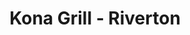 ---
layout: place
title: Kona Grill - Riverton
permalink: /utah/riverton/kona-grill-riverton.html
stateAbbr: UT
stateName: Utah
cityName: Riverton
seo:
  type: restaurant
  links: https://konagrill.com/locations?locations=Riverton,84096
place_id: ChIJoX1rVkuFUocRF8-glESUIwU
photos:
  - name: >-
      places/ChIJoX1rVkuFUocRF8-glESUIwU/photos/AeeoHcLSRwazRAqW3WfIsD-4qDiqy1rUlYmCwjFG3SFxP7BatG2LErGq-MYQxd2NejVz7mKB1RdqK5jiHStLClHiEN9z3aD7WubeDWZXCPOiUcWCUTFyOFQP57tlMpcslj3QDUy7pv2eAZQ1VLrBd2vsQZ-qcVgNzgyq0kLOZaRv6qi4qpsuE6KTtLgpWKd6HKXzIfK7QhH6xrFDaWyS54n-AJQOiXafoKKWZKWuDGQRpFGaXSDavdDCsyEtR3mo9oQzjJLAw2muVNydqtCO_ceJLbbkjqCN2fdy67gu4aZ__BjufA
    widthPx: 2160
    heightPx: 1440
    authorAttributions:
      - displayName: Kona Grill - Riverton
        uri: https://maps.google.com/maps/contrib/103140189631593594448
        photoUri: >-
          https://lh3.googleusercontent.com/a-/ALV-UjXLEL3bFK2v5R3W86GyZqWm1TBxRf9FP_8u4IGfLGpUoSSF2yg=s100-p-k-no-mo
    flagContentUri: >-
      https://www.google.com/local/imagery/report/?cb_client=maps_api_places.places_api&image_key=!1e10!2sAF1QipNAvjWyq72DtIYkyZROvsn4NwaQfzFCU6NSH5mF&hl=en-US
    googleMapsUri: >-
      https://www.google.com/maps/place//data=!3m4!1e2!3m2!1sAF1QipNAvjWyq72DtIYkyZROvsn4NwaQfzFCU6NSH5mF!2e10!4m2!3m1!1s0x8752854b566b7da1:0x523944494a0cf17
  - name: >-
      places/ChIJoX1rVkuFUocRF8-glESUIwU/photos/AeeoHcJ5wGzqZO9f3gJgEFlz9pTt72I-4pA-pE3eJB-oUxd5YT8gS0S7c6qK7dF1SB8hE2O2pR4NaiQrLjl7p6Z4It_NoP0Y-uZfqwNWpJlqI2UJW7EzhaLvc9Fakg31mgwsjeicgLtoL8MpEDB1l_CCdo19Tg-5Zqig3lZyMwc0-m_4gPrRuV-CsoOoOPdPg7NdGscP2KOF2IJirwX_P94mHkoJQ1yaCwZjzBfqY55JoFzUPW5mTcFou8KucQTrnHVHR32FjWMrMDDDhtQ9Agvt0W2uG7nFMpSvX6FWLMxDMxsCIA
    widthPx: 2000
    heightPx: 1332
    authorAttributions:
      - displayName: Kona Grill - Riverton
        uri: https://maps.google.com/maps/contrib/103140189631593594448
        photoUri: >-
          https://lh3.googleusercontent.com/a-/ALV-UjXLEL3bFK2v5R3W86GyZqWm1TBxRf9FP_8u4IGfLGpUoSSF2yg=s100-p-k-no-mo
    flagContentUri: >-
      https://www.google.com/local/imagery/report/?cb_client=maps_api_places.places_api&image_key=!1e10!2sAF1QipMe9iLelrr54YTfwKCKtsPMx9CLNTFNAsSoMhay&hl=en-US
    googleMapsUri: >-
      https://www.google.com/maps/place//data=!3m4!1e2!3m2!1sAF1QipMe9iLelrr54YTfwKCKtsPMx9CLNTFNAsSoMhay!2e10!4m2!3m1!1s0x8752854b566b7da1:0x523944494a0cf17
  - name: >-
      places/ChIJoX1rVkuFUocRF8-glESUIwU/photos/AeeoHcLJVJAuaAO29B4eZ_mhJZH_Rm0VWp-zNLHx6ENzKDc3gXbBAERdG77g5T0VHJiT4OX2qAgzE3n0k0Zg5kfg3eWUW7NAra8po5mUKqhiFoRTnCkTlWE9wwh4lNMldQXBK9wEN9z_yp0pDiTaTs1uYnGp9SBgPlmYphKZfQZN5wRqPvK-aCMRiliFmQ_qFN6ITYpl4XpXQMevF0cQHKvHl3Bko4BpB6uvc2gXwKTAyIHPx5NeRPJRon66H17xMY1J-ipUaCgS9gB6F3Pl1qpbvIwn77x48HjQd2dQURa3x-Tl95qY0iWruN4uEh2oLYjDSp_kR3ZhqYM2bC5gdtVzBAbVcC_Xx2znbHcmBy2yKws-log_-v6pqFpyrN5uAFe7WWUcsZEevivUgQ4GcxgG2l9_u8fSvD7qMwebzQhVztwYsAL0
    widthPx: 3024
    heightPx: 4032
    authorAttributions:
      - displayName: Kim Riddle
        uri: https://maps.google.com/maps/contrib/100635753863183049062
        photoUri: >-
          https://lh3.googleusercontent.com/a/ACg8ocJp7POxjFqJoJLoug578Cf69J0bbbik1Cmg1GIYFVLstj1gxw=s100-p-k-no-mo
    flagContentUri: >-
      https://www.google.com/local/imagery/report/?cb_client=maps_api_places.places_api&image_key=!1e10!2sCIHM0ogKEICAgMCoraWfoAE&hl=en-US
    googleMapsUri: >-
      https://www.google.com/maps/place//data=!3m4!1e2!3m2!1sCIHM0ogKEICAgMCoraWfoAE!2e10!4m2!3m1!1s0x8752854b566b7da1:0x523944494a0cf17
  - name: >-
      places/ChIJoX1rVkuFUocRF8-glESUIwU/photos/AeeoHcIW-TiWs6WEMpWDFJEG8JD6szP4K79DidgdEBYNP0Y2isPtslWaHcaJN4z6xLaVeDOdofGUM7uCYND4S2_c0u-T4gd9vvzIonjjtK0WiyxisGkL3mpFGTFJ-KxN0Clk3OG-Yo3pbALcbHP6vAIW4q5nml06i25OcpzC9-pIABR6srSEqniUL7qjs5FlhFKZwufhAAuqB_mEiyeY60-FzZPV_GWR7B1_o7Xx1Uh4uTIqAUBmD99Gr4Tv9jGuVzsna04xh2YInkUQSslp9UVjKdfrbvEDKA-vbYDFfnqAw5xiSIxsNFh_i-4vUhs-nNTYPSC95E1E-c5XuB-KBCMX1QBr2DtU3-1U7_w2k4ABgTj9bBhXpYPcoqQkgQ0xKOG2Zf9cn67l-GLf5pFTG6YU63xfkPaIzzjCEq6IL2WzzW8AdMM
    widthPx: 3000
    heightPx: 4000
    authorAttributions:
      - displayName: R S
        uri: https://maps.google.com/maps/contrib/112467948563860581877
        photoUri: >-
          https://lh3.googleusercontent.com/a-/ALV-UjWkpba2UQPS-c4oEK4wVZq6XDXitRK__SYtkRWCHEwbcGfdrkiShQ=s100-p-k-no-mo
    flagContentUri: >-
      https://www.google.com/local/imagery/report/?cb_client=maps_api_places.places_api&image_key=!1e10!2sCIHM0ogKEICAgMDIq7nmigE&hl=en-US
    googleMapsUri: >-
      https://www.google.com/maps/place//data=!3m4!1e2!3m2!1sCIHM0ogKEICAgMDIq7nmigE!2e10!4m2!3m1!1s0x8752854b566b7da1:0x523944494a0cf17
  - name: >-
      places/ChIJoX1rVkuFUocRF8-glESUIwU/photos/AeeoHcKLjeEjif_hHbLlZ003J9niFTctiER2yK6EU9WNCVLKnM-3Iq1gzKS_2qJ4n-RLXT5mCINB67imGmt8r-RwVjwS7c3HBJF4ujFzHmzc1nAXHete16MXiDkqE6jkomjC2bchM1UMbypDJw2bvy0iF8R3kc13C8ysPQedmZS7zEzrFqq_yYGTTQwa3gyRa06wizsaTDQ9iG44DEZS0f28wg6CZ2rIXNhQJjIR-2zrq0mnJcnasgo7lneJ-kg8LOoV3rGPYbvX_9rGXMA1u7wRgkMvMUqy159e6ccpZD7UTU8gpTmm4-fnWJusTmC_WWbfRbxFy2pFt8QwoMeSrr4ZYpE1gBoNdjUwA1cGSv5QUdgV_1h1k2ObO1SVrm7cMf0FJwjxUJQtWRZ3yekgX72WjDu6G4qwjIYO8BSAmMboA1zWng
    widthPx: 3000
    heightPx: 4000
    authorAttributions:
      - displayName: Saxton Pentico
        uri: https://maps.google.com/maps/contrib/100163797958988842355
        photoUri: >-
          https://lh3.googleusercontent.com/a-/ALV-UjVHU2_OqAdhsqdCVHd3eYkVlTL2FyRryT7-dtKsRYwYsZVXYrgvNg=s100-p-k-no-mo
    flagContentUri: >-
      https://www.google.com/local/imagery/report/?cb_client=maps_api_places.places_api&image_key=!1e10!2sCIHM0ogKEICAgMCojY_iFA&hl=en-US
    googleMapsUri: >-
      https://www.google.com/maps/place//data=!3m4!1e2!3m2!1sCIHM0ogKEICAgMCojY_iFA!2e10!4m2!3m1!1s0x8752854b566b7da1:0x523944494a0cf17
  - name: >-
      places/ChIJoX1rVkuFUocRF8-glESUIwU/photos/AeeoHcIJ9D700S7muyl5b-DWg-xSY2SeRU2x9j115sCqCtX9uT4cStu5QvSWOyjFvGgsX_cx7XNgdWbzCdaVAFCT_jyBBjuU58o4i1Lj4QtnswZxaNUjtKvnJIDbr6HEgyePt-a7mlHqSNC4ZRd3TOF1WfQswPZMVT1XRrqxUof7QJFche2OvpIMf7aMd3h4HnyDL8q_-5C5byBiXeu_0x_kjxg7Ip2IY0_ZxpMuqO9VTlsEVDkA5XwqzYCA4DOoniZZFy6LHEtfwRvN-jLcSfb9v5YTJzl95KuAhVXCgUaCUnnnrw
    widthPx: 2048
    heightPx: 1536
    authorAttributions:
      - displayName: Kona Grill - Riverton
        uri: https://maps.google.com/maps/contrib/103140189631593594448
        photoUri: >-
          https://lh3.googleusercontent.com/a-/ALV-UjXLEL3bFK2v5R3W86GyZqWm1TBxRf9FP_8u4IGfLGpUoSSF2yg=s100-p-k-no-mo
    flagContentUri: >-
      https://www.google.com/local/imagery/report/?cb_client=maps_api_places.places_api&image_key=!1e10!2sAF1QipOGKZPO8YyckgWHXYhEISYhBT0eHT45tzjxmG5A&hl=en-US
    googleMapsUri: >-
      https://www.google.com/maps/place//data=!3m4!1e2!3m2!1sAF1QipOGKZPO8YyckgWHXYhEISYhBT0eHT45tzjxmG5A!2e10!4m2!3m1!1s0x8752854b566b7da1:0x523944494a0cf17
  - name: >-
      places/ChIJoX1rVkuFUocRF8-glESUIwU/photos/AeeoHcK5SfLp5tOkytjEKCh4I_wR_wiDRmxIP8mFZijOdS9YMyFc-hf5C__EGdDVsOLf0aN0IXEbZbGHMMrNZLSWLJ6vhIuIHTyTcSCLfCd2d-tj-XWTLc2ZxGZilmlc1mzNR1HkMLrNMXuIdA0IHsPPepbsI6NPiBx34WXPZgD2pEoqzsfECA3SbdyW7jg3z_0ESzlBF61opP7skqxi9QjOT1sZbNPInjSBz_9jZ2Ha_oc5xhgDUTwOATFQ9mUB6nJRPjC0xKzJFeexEGGJfNU-xpxy3S0853jpPaRA0mRA7aGJvLA-7Gjwsoy1QRO22DgiWGGL5cMd5EO6MxF9XqBpRhNGdhwO3aHyXllxBw6gJKrOYDEJoKijDKnv_gN4C5_gTOYyuxyxhMBGwkZkikMVTLiNKaYuXRYSK-cmOI_jdNPUTW8
    widthPx: 4032
    heightPx: 3024
    authorAttributions:
      - displayName: Michelle Briggs
        uri: https://maps.google.com/maps/contrib/102741778526383952531
        photoUri: >-
          https://lh3.googleusercontent.com/a/ACg8ocJSWXpaJdr6K18Pbs_aWR1ja2ls5E8yzSp9950CvkHRRVGyaw=s100-p-k-no-mo
    flagContentUri: >-
      https://www.google.com/local/imagery/report/?cb_client=maps_api_places.places_api&image_key=!1e10!2sCIHM0ogKEICAgMDA_435jwE&hl=en-US
    googleMapsUri: >-
      https://www.google.com/maps/place//data=!3m4!1e2!3m2!1sCIHM0ogKEICAgMDA_435jwE!2e10!4m2!3m1!1s0x8752854b566b7da1:0x523944494a0cf17
  - name: >-
      places/ChIJoX1rVkuFUocRF8-glESUIwU/photos/AeeoHcLN9x7dO9B3f4Yud3tNLHw4T2aRomLSENIEyZDGGWjsuXzGAlmkLkOM0uuwbZhD2lCPJIG-oAoGUzU5361RoRfTdcsgH7GqLLx439plZn-fBoxS3UX2_aypDWKHf9mNKhuNTFzSXup6gDIQYWm_xVOFxOBR7kPwvXZHl7Mi-FgFXie-Ly5MZEy2CxY2llt-rStR1JM9Un0JlT3hvrjre2cf6I4dbSUjG7xrvmjhcUfWVKNY1FUjy_Z6uS8LRUdxbcqFdBa8xzFwv3zn3i8P9GeqM8CH4cWOIB-PG50-6SUmElC4pssSUdr132ooS8WmPIMHescjS0ivefeJq5TKZ9fgkJj7ev8JMVXT21d4H23_-1qy1t7W4G18HgG3BQYMr6Egu0piODA3cYjMi-wjkhPNIbfM1lwbMcfE3zlFuOw9Ug73
    widthPx: 3024
    heightPx: 4032
    authorAttributions:
      - displayName: Michael Williams
        uri: https://maps.google.com/maps/contrib/108615832516200190013
        photoUri: >-
          https://lh3.googleusercontent.com/a-/ALV-UjWcf_H5KKlG7b3WpWlVRyK7AZUiu1IuyHDBnHAp6ddh9Y7CUZEV3Q=s100-p-k-no-mo
    flagContentUri: >-
      https://www.google.com/local/imagery/report/?cb_client=maps_api_places.places_api&image_key=!1e10!2sCIHM0ogKEICAgICro-D_kgE&hl=en-US
    googleMapsUri: >-
      https://www.google.com/maps/place//data=!3m4!1e2!3m2!1sCIHM0ogKEICAgICro-D_kgE!2e10!4m2!3m1!1s0x8752854b566b7da1:0x523944494a0cf17
  - name: >-
      places/ChIJoX1rVkuFUocRF8-glESUIwU/photos/AeeoHcJFYuxwT51-CUs5sihV3H4GMlhZoOM_JvohyEG55udc59gp8eVIjpvadxRsgAYoEKAEoATWNNEiLeJ6iZM2gOtSL1iQc225Yzb_QgbiT_Ele0WQlPgTCYyP8v1SHoqSPqQ7pRJPyGiAZLAFDHR9UxQl0hZWFPWi6M2u2o88Rq6-iMa_lFT53tZm0n5-tQv1tlYTnox-DhGf0d9UK0bs5kW6ah35BFSc62aC93avHADhk9l5gRD3Z1CxSS1CJoapvUDQlt0ussB44ah4O0gihqnoh2xPBsv9p3nuF17bq2FEYCt84GJQyh8J8xELJvfJqRliKkz34RYYVeEMeO9-i_x6ZWJzt2CWisrpxRDVxr2e5YVTc2xdHsq33vwng6JeKQfDkFDgWL4-XBnaEF-JI9fxi5uFjKA1WLRyYDOzMQk
    widthPx: 3024
    heightPx: 3024
    authorAttributions:
      - displayName: Kevin Moya
        uri: https://maps.google.com/maps/contrib/116739197121851470515
        photoUri: >-
          https://lh3.googleusercontent.com/a-/ALV-UjX0JDSYYGjQsALm-gXufJP6mchVQQlP9RrABsL-uX6KBr7o3MCKyg=s100-p-k-no-mo
    flagContentUri: >-
      https://www.google.com/local/imagery/report/?cb_client=maps_api_places.places_api&image_key=!1e10!2sCIHM0ogKEICAgIC7nY6yLg&hl=en-US
    googleMapsUri: >-
      https://www.google.com/maps/place//data=!3m4!1e2!3m2!1sCIHM0ogKEICAgIC7nY6yLg!2e10!4m2!3m1!1s0x8752854b566b7da1:0x523944494a0cf17
  - name: >-
      places/ChIJoX1rVkuFUocRF8-glESUIwU/photos/AeeoHcKV5qNUARpvMYBbB89JT5axPQty7iCokoUmcj1nwdcGQDdw0vOE20qIekAMh4Ah9sjbj-a1ezObh2o11B2kLHWV44aFINgYisw5ve0PpI_95wpBxcH6OOcwQm-hXRdFhWLbYmpzxfAgpU1bq0A90Xp_DA9_ZISLUop65sb-_R-UmhiEF5hM7HaNY-JuXeNLWh6eXXNFu3UOvecjjWe_qNL4Wzq09Qik7-Th3xaBHFn9LXjVzOU-u5rOnRCNISyz3Hxhjvs_akFXN4088TFoZPhcntzdfpZSJa063kwf8-rMBw
    widthPx: 2160
    heightPx: 1440
    authorAttributions:
      - displayName: Kona Grill - Riverton
        uri: https://maps.google.com/maps/contrib/103140189631593594448
        photoUri: >-
          https://lh3.googleusercontent.com/a-/ALV-UjXLEL3bFK2v5R3W86GyZqWm1TBxRf9FP_8u4IGfLGpUoSSF2yg=s100-p-k-no-mo
    flagContentUri: >-
      https://www.google.com/local/imagery/report/?cb_client=maps_api_places.places_api&image_key=!1e10!2sAF1QipM6kWKzr9iWsAvxk4CVVswjYxp_-lUNl2LCRMHY&hl=en-US
    googleMapsUri: >-
      https://www.google.com/maps/place//data=!3m4!1e2!3m2!1sAF1QipM6kWKzr9iWsAvxk4CVVswjYxp_-lUNl2LCRMHY!2e10!4m2!3m1!1s0x8752854b566b7da1:0x523944494a0cf17
address: 13253 S Teal Rdg Wy J190, Riverton, UT 84096, USA
street: 13253 S Teal Rdg Wy J190
city: Riverton
state: UT
zip: '84096'
country: USA
neighborhood: null
latitude: '40.510227'
longitude: '-111.996438'
accessibility_options:
  wheelchairAccessibleParking: true
  wheelchairAccessibleEntrance: true
  wheelchairAccessibleRestroom: true
  wheelchairAccessibleSeating: true
business_status: OPERATIONAL
name: Kona Grill - Riverton
google_maps_links:
  directionsUri: >-
    https://www.google.com/maps/dir//''/data=!4m7!4m6!1m1!4e2!1m2!1m1!1s0x8752854b566b7da1:0x523944494a0cf17!3e0
  placeUri: https://maps.google.com/?cid=370302616646766359
  writeAReviewUri: >-
    https://www.google.com/maps/place//data=!4m3!3m2!1s0x8752854b566b7da1:0x523944494a0cf17!12e1
  reviewsUri: >-
    https://www.google.com/maps/place//data=!4m4!3m3!1s0x8752854b566b7da1:0x523944494a0cf17!9m1!1b1
  photosUri: >-
    https://www.google.com/maps/place//data=!4m3!3m2!1s0x8752854b566b7da1:0x523944494a0cf17!10e5
primary_type: American Restaurant
opening_hours:
  openNow: true
  periods:
    - open:
        day: 0
        hour: 11
        minute: 30
      close:
        day: 0
        hour: 22
        minute: 0
    - open:
        day: 1
        hour: 11
        minute: 30
      close:
        day: 1
        hour: 22
        minute: 0
    - open:
        day: 2
        hour: 11
        minute: 30
      close:
        day: 2
        hour: 22
        minute: 0
    - open:
        day: 3
        hour: 11
        minute: 30
      close:
        day: 3
        hour: 22
        minute: 0
    - open:
        day: 4
        hour: 11
        minute: 30
      close:
        day: 4
        hour: 22
        minute: 0
    - open:
        day: 5
        hour: 11
        minute: 30
      close:
        day: 5
        hour: 22
        minute: 0
    - open:
        day: 6
        hour: 11
        minute: 30
      close:
        day: 6
        hour: 22
        minute: 0
  weekdayDescriptions:
    - 'Monday: 11:30 AM – 10:00 PM'
    - 'Tuesday: 11:30 AM – 10:00 PM'
    - 'Wednesday: 11:30 AM – 10:00 PM'
    - 'Thursday: 11:30 AM – 10:00 PM'
    - 'Friday: 11:30 AM – 10:00 PM'
    - 'Saturday: 11:30 AM – 10:00 PM'
    - 'Sunday: 11:30 AM – 10:00 PM'
  nextCloseTime: '2025-05-04T04:00:00Z'
secondary_opening_hours:
  - openNow: true
    periods:
      - open:
          day: 0
          hour: 21
          minute: 0
        close:
          day: 0
          hour: 23
          minute: 0
      - open:
          day: 1
          hour: 14
          minute: 0
        close:
          day: 1
          hour: 18
          minute: 0
      - open:
          day: 1
          hour: 21
          minute: 0
        close:
          day: 1
          hour: 22
          minute: 0
      - open:
          day: 2
          hour: 14
          minute: 0
        close:
          day: 2
          hour: 18
          minute: 0
      - open:
          day: 2
          hour: 21
          minute: 0
        close:
          day: 2
          hour: 22
          minute: 0
      - open:
          day: 3
          hour: 14
          minute: 0
        close:
          day: 3
          hour: 18
          minute: 0
      - open:
          day: 3
          hour: 21
          minute: 0
        close:
          day: 3
          hour: 22
          minute: 0
      - open:
          day: 4
          hour: 14
          minute: 0
        close:
          day: 4
          hour: 18
          minute: 0
      - open:
          day: 4
          hour: 21
          minute: 0
        close:
          day: 4
          hour: 22
          minute: 0
      - open:
          day: 5
          hour: 14
          minute: 0
        close:
          day: 5
          hour: 18
          minute: 0
      - open:
          day: 5
          hour: 21
          minute: 0
        close:
          day: 5
          hour: 22
          minute: 0
      - open:
          day: 6
          hour: 14
          minute: 0
        close:
          day: 6
          hour: 18
          minute: 0
      - open:
          day: 6
          hour: 21
          minute: 0
        close:
          day: 6
          hour: 22
          minute: 0
    weekdayDescriptions:
      - 'Monday: 2:00 – 6:00 PM, 9:00 – 10:00 PM'
      - 'Tuesday: 2:00 – 6:00 PM, 9:00 – 10:00 PM'
      - 'Wednesday: 2:00 – 6:00 PM, 9:00 – 10:00 PM'
      - 'Thursday: 2:00 – 6:00 PM, 9:00 – 10:00 PM'
      - 'Friday: 2:00 – 6:00 PM, 9:00 – 10:00 PM'
      - 'Saturday: 2:00 – 6:00 PM, 9:00 – 10:00 PM'
      - 'Sunday: 9:00 – 11:00 PM'
    secondaryHoursType: HAPPY_HOUR
    nextCloseTime: '2025-05-04T00:00:00Z'
phone: (385) 317-7744
price_level: PRICE_LEVEL_MODERATE
price_range: $20 &ndash; $30
rating: '4.5'
rating_count: 3140
website: https://konagrill.com/locations?locations=Riverton,84096
description: >-
  Explore Kona Grill in Riverton, Utah$$$Nestled in Riverton, Utah, Kona Grill
  stands out as a polished chain restaurant offering a blend of American
  favorites, fresh seafood, and inventive sushi options in a relaxed setting.
  The spot features a diverse menu that highlights flavorful steaks, seafood
  dishes, and creative rolls, making it a go-to for those seeking casual dining
  with a touch of elegance. Accessibility is a key highlight, with
  wheelchair-friendly parking, entrances, and seating ensuring everyone can
  enjoy the experience. Its inviting atmosphere, complete with outdoor seating
  and a welcoming vibe, pairs perfectly with cocktails and happy hour specials.
  Whether you're looking for top-rated sushi near Riverton or a laid-back meal
  with friends, this location delivers on variety and value.
generative_summary: >-
  Explore Kona Grill in Riverton, Utah$$$Nestled in Riverton, Utah, Kona Grill
  stands out as a polished chain restaurant offering a blend of American
  favorites, fresh seafood, and inventive sushi options in a relaxed setting.
  The spot features a diverse menu that highlights flavorful steaks, seafood
  dishes, and creative rolls, making it a go-to for those seeking casual dining
  with a touch of elegance. Accessibility is a key highlight, with
  wheelchair-friendly parking, entrances, and seating ensuring everyone can
  enjoy the experience. Its inviting atmosphere, complete with outdoor seating
  and a welcoming vibe, pairs perfectly with cocktails and happy hour specials.
  Whether you're looking for top-rated sushi near Riverton or a laid-back meal
  with friends, this location delivers on variety and value.
generative_disclosure: Summarized by AI using the Grok-3-Mini model.
reviews:
  - name: >-
      places/ChIJoX1rVkuFUocRF8-glESUIwU/reviews/ChZDSUhNMG9nS0VJQ0FnTUNvaFBEaEd3EAE
    relativePublishTimeDescription: 2 weeks ago
    rating: 5
    text:
      text: >-
        This place was amazing!!! Came here for dinner on a Monday night and
        everything was great. The food was delicious, well worth the price,
        ambiance/decor was great, and the staff were way cool and friendly. Both
        Marion and Coleman helped us out and they were super helpful and
        attentive to when we needed water and extra sauces etc.   I got a medium
        rare filet with lobster which was delicious and we loved the sushi as
        well. Very big menu and great staff! If you get a side, the meatballs
        are a must try!


        Looking forward to going back for a birthday this weekend!
      languageCode: en
    originalText:
      text: >-
        This place was amazing!!! Came here for dinner on a Monday night and
        everything was great. The food was delicious, well worth the price,
        ambiance/decor was great, and the staff were way cool and friendly. Both
        Marion and Coleman helped us out and they were super helpful and
        attentive to when we needed water and extra sauces etc.   I got a medium
        rare filet with lobster which was delicious and we loved the sushi as
        well. Very big menu and great staff! If you get a side, the meatballs
        are a must try!


        Looking forward to going back for a birthday this weekend!
      languageCode: en
    authorAttribution:
      displayName: Carmen Roadifer
      uri: https://www.google.com/maps/contrib/115106994748923066339/reviews
      photoUri: >-
        https://lh3.googleusercontent.com/a/ACg8ocLs8KPxDGio2e9Nor209fuVhEecNR9R7DuB307qLbUiExB2mw=s128-c0x00000000-cc-rp-mo-ba2
    publishTime: '2025-04-15T04:54:06.938738Z'
    flagContentUri: >-
      https://www.google.com/local/review/rap/report?postId=ChZDSUhNMG9nS0VJQ0FnTUNvaFBEaEd3EAE&d=17924085&t=1
    googleMapsUri: >-
      https://www.google.com/maps/reviews/data=!4m6!14m5!1m4!2m3!1sChZDSUhNMG9nS0VJQ0FnTUNvaFBEaEd3EAE!2m1!1s0x8752854b566b7da1:0x523944494a0cf17
  - name: >-
      places/ChIJoX1rVkuFUocRF8-glESUIwU/reviews/ChZDSUhNMG9nS0VJQ0FnTUNBdFltOENBEAE
    relativePublishTimeDescription: 2 months ago
    rating: 3
    text:
      text: >-
        We came here at 1 pm on a Sunday to celebrate my oldest son’s birthday.
        At first they only gave us brunch menus but they eventually brought
        regular menus per our request. Our waiter’s name was Coleman. He was
        very nice and he seemed to be trying very hard. The problem was that we
        asked about using a Facebook coupon for a free burger and he said he
        would make it happen. However, when we were finished the manager came to
        our table and said we couldn’t use that offer because it was supposed to
        be for take out only and the computer would not let her do it. She
        didn’t seem to care about the fact that our waiter told us he would
        honor it before he took our orders. I ordered the Rocky Mountain Omelet
        because it said it included roasted red peppers. When I told the manager
        that it didn’t include any red peppers she said “corporate took those
        roasted red peppers away from us”. I told her they are listed on the
        menu, but once again she didn’t seem to care. My omelet was overcooked
        and filled with mostly onions. The rest of the food was okay but way
        overpriced for what we received. The total was $185.62 for five of us
        and four of us just had water to drink. The best items I tried were the
        Sunset sushi roll and the asparagus. This is a beautiful and nicely
        decorated restaurant with fish tanks and an awesome looking patio on an
        upper deck. However, because of the manager’s ‘I don’t care’ attitude I
        doubt I will ever return.
      languageCode: en
    originalText:
      text: >-
        We came here at 1 pm on a Sunday to celebrate my oldest son’s birthday.
        At first they only gave us brunch menus but they eventually brought
        regular menus per our request. Our waiter’s name was Coleman. He was
        very nice and he seemed to be trying very hard. The problem was that we
        asked about using a Facebook coupon for a free burger and he said he
        would make it happen. However, when we were finished the manager came to
        our table and said we couldn’t use that offer because it was supposed to
        be for take out only and the computer would not let her do it. She
        didn’t seem to care about the fact that our waiter told us he would
        honor it before he took our orders. I ordered the Rocky Mountain Omelet
        because it said it included roasted red peppers. When I told the manager
        that it didn’t include any red peppers she said “corporate took those
        roasted red peppers away from us”. I told her they are listed on the
        menu, but once again she didn’t seem to care. My omelet was overcooked
        and filled with mostly onions. The rest of the food was okay but way
        overpriced for what we received. The total was $185.62 for five of us
        and four of us just had water to drink. The best items I tried were the
        Sunset sushi roll and the asparagus. This is a beautiful and nicely
        decorated restaurant with fish tanks and an awesome looking patio on an
        upper deck. However, because of the manager’s ‘I don’t care’ attitude I
        doubt I will ever return.
      languageCode: en
    authorAttribution:
      displayName: Jack Falkenrath
      uri: https://www.google.com/maps/contrib/115472817062556029644/reviews
      photoUri: >-
        https://lh3.googleusercontent.com/a/ACg8ocIAgStlU28l88qnDQbfMK6krGlq3ecAQoMrzOSvdriYkdssAw=s128-c0x00000000-cc-rp-mo-ba5
    publishTime: '2025-02-02T23:10:08.166642Z'
    flagContentUri: >-
      https://www.google.com/local/review/rap/report?postId=ChZDSUhNMG9nS0VJQ0FnTUNBdFltOENBEAE&d=17924085&t=1
    googleMapsUri: >-
      https://www.google.com/maps/reviews/data=!4m6!14m5!1m4!2m3!1sChZDSUhNMG9nS0VJQ0FnTUNBdFltOENBEAE!2m1!1s0x8752854b566b7da1:0x523944494a0cf17
  - name: >-
      places/ChIJoX1rVkuFUocRF8-glESUIwU/reviews/ChdDSUhNMG9nS0VJQ0FnSUNmajhMTTJnRRAB
    relativePublishTimeDescription: 4 months ago
    rating: 5
    text:
      text: >-
        Kona Grill is a hip, island-inspired eatery that truly has something for
        everyone. This was our second visit, and while everything was great, I
        gave it a 5-star rating that feels more like a solid 4.5. Let’s talk
        about it!


        We came in early on New Year’s Eve (4:30 PM) and were greeted warmly.
        The staff were all wonderful, engaging, and made us feel right at home.
        The ambiance? Simply fantastic—a great mix of chill vibes and classy
        touches.


        Now, let’s get to the food. We started with the meatball appetizer and
        then moved on to the macadamia nut chicken, the KG Burger, and a side of
        mac and cheese. Everything was plated beautifully and looked very
        inviting. While each dish tasted good, they all could have used just a
        touch more seasoning—mainly a bit more salt to really make the flavors
        pop. That said, we enjoyed every bite.


        Our server, Sierra, was absolutely awesome. She was friendly, attentive,
        and made the whole experience feel special. We had a tiny hiccup with
        the KG Burger (we requested no onions, but it arrived with them). Sierra
        noticed right away and went above and beyond by comping the burger. It
        was such a kind gesture and completely unnecessary, but it left a
        lasting impression. Thank you, Sierra!


        I would highly recommend giving Kona Grill a try. It’s perfect for a
        date night or a fun evening out with another couple (or two). You won’t
        be disappointed. :)
      languageCode: en
    originalText:
      text: >-
        Kona Grill is a hip, island-inspired eatery that truly has something for
        everyone. This was our second visit, and while everything was great, I
        gave it a 5-star rating that feels more like a solid 4.5. Let’s talk
        about it!


        We came in early on New Year’s Eve (4:30 PM) and were greeted warmly.
        The staff were all wonderful, engaging, and made us feel right at home.
        The ambiance? Simply fantastic—a great mix of chill vibes and classy
        touches.


        Now, let’s get to the food. We started with the meatball appetizer and
        then moved on to the macadamia nut chicken, the KG Burger, and a side of
        mac and cheese. Everything was plated beautifully and looked very
        inviting. While each dish tasted good, they all could have used just a
        touch more seasoning—mainly a bit more salt to really make the flavors
        pop. That said, we enjoyed every bite.


        Our server, Sierra, was absolutely awesome. She was friendly, attentive,
        and made the whole experience feel special. We had a tiny hiccup with
        the KG Burger (we requested no onions, but it arrived with them). Sierra
        noticed right away and went above and beyond by comping the burger. It
        was such a kind gesture and completely unnecessary, but it left a
        lasting impression. Thank you, Sierra!


        I would highly recommend giving Kona Grill a try. It’s perfect for a
        date night or a fun evening out with another couple (or two). You won’t
        be disappointed. :)
      languageCode: en
    authorAttribution:
      displayName: Brayden McCairns
      uri: https://www.google.com/maps/contrib/111593428927367269052/reviews
      photoUri: >-
        https://lh3.googleusercontent.com/a-/ALV-UjUpRPKTwXO5A8QgzIVt_7HNOXFgbueQgJu2QoF9_BnmGGYqwhXC=s128-c0x00000000-cc-rp-mo-ba3
    publishTime: '2025-01-02T16:43:54.223222Z'
    flagContentUri: >-
      https://www.google.com/local/review/rap/report?postId=ChdDSUhNMG9nS0VJQ0FnSUNmajhMTTJnRRAB&d=17924085&t=1
    googleMapsUri: >-
      https://www.google.com/maps/reviews/data=!4m6!14m5!1m4!2m3!1sChdDSUhNMG9nS0VJQ0FnSUNmajhMTTJnRRAB!2m1!1s0x8752854b566b7da1:0x523944494a0cf17
  - name: >-
      places/ChIJoX1rVkuFUocRF8-glESUIwU/reviews/ChZDSUhNMG9nS0VJQ0FnTUNvallfaUpBEAE
    relativePublishTimeDescription: 2 weeks ago
    rating: 5
    text:
      text: >-
        Rex and Brock were awesome, the service has been a dream! They where so
        attentive and quick with everything!

        I will be requesting either of them every time I come here 💯
      languageCode: en
    originalText:
      text: >-
        Rex and Brock were awesome, the service has been a dream! They where so
        attentive and quick with everything!

        I will be requesting either of them every time I come here 💯
      languageCode: en
    authorAttribution:
      displayName: Saxton Pentico
      uri: https://www.google.com/maps/contrib/100163797958988842355/reviews
      photoUri: >-
        https://lh3.googleusercontent.com/a-/ALV-UjVHU2_OqAdhsqdCVHd3eYkVlTL2FyRryT7-dtKsRYwYsZVXYrgvNg=s128-c0x00000000-cc-rp-mo-ba4
    publishTime: '2025-04-19T01:03:49.961146Z'
    flagContentUri: >-
      https://www.google.com/local/review/rap/report?postId=ChZDSUhNMG9nS0VJQ0FnTUNvallfaUpBEAE&d=17924085&t=1
    googleMapsUri: >-
      https://www.google.com/maps/reviews/data=!4m6!14m5!1m4!2m3!1sChZDSUhNMG9nS0VJQ0FnTUNvallfaUpBEAE!2m1!1s0x8752854b566b7da1:0x523944494a0cf17
  - name: >-
      places/ChIJoX1rVkuFUocRF8-glESUIwU/reviews/ChdDSUhNMG9nS0VJQ0FnTUNndWFLSDBRRRAB
    relativePublishTimeDescription: 2 months ago
    rating: 5
    text:
      text: >-
        Best experience EVER! Came in on a Tuesday afternoon with my family of
        6. Kids ranging from 6 weeks to 13. The staff didn’t skip a beat. They
        were so accommodating! We were greeted by Silas at the front door, and
        he was amazing. So kind and friendly, struck up a convo with my us about
        Demon Slayer because our girls were wearing their merch and that was
        just an awesome way to break the ice. The food was so delicious, our
        cups were always full, and Sara was so kind and made sure we were happy
        the entire time. It can be so nerve  racking to go out for a nice meal
        with a large family and little ones, but the way we were treated and
        cared for at Kona Grill made it the most pleasant and memorable
        experience we have had in years.
      languageCode: en
    originalText:
      text: >-
        Best experience EVER! Came in on a Tuesday afternoon with my family of
        6. Kids ranging from 6 weeks to 13. The staff didn’t skip a beat. They
        were so accommodating! We were greeted by Silas at the front door, and
        he was amazing. So kind and friendly, struck up a convo with my us about
        Demon Slayer because our girls were wearing their merch and that was
        just an awesome way to break the ice. The food was so delicious, our
        cups were always full, and Sara was so kind and made sure we were happy
        the entire time. It can be so nerve  racking to go out for a nice meal
        with a large family and little ones, but the way we were treated and
        cared for at Kona Grill made it the most pleasant and memorable
        experience we have had in years.
      languageCode: en
    authorAttribution:
      displayName: Janda Bouzakis
      uri: https://www.google.com/maps/contrib/100325014134177432809/reviews
      photoUri: >-
        https://lh3.googleusercontent.com/a-/ALV-UjV32fUI-hpc63JCnLoX3WFd4tSmea6d1aSTZ9y0mgnMCl5Xxdm1jw=s128-c0x00000000-cc-rp-mo-ba2
    publishTime: '2025-02-19T00:21:22.245286Z'
    flagContentUri: >-
      https://www.google.com/local/review/rap/report?postId=ChdDSUhNMG9nS0VJQ0FnTUNndWFLSDBRRRAB&d=17924085&t=1
    googleMapsUri: >-
      https://www.google.com/maps/reviews/data=!4m6!14m5!1m4!2m3!1sChdDSUhNMG9nS0VJQ0FnTUNndWFLSDBRRRAB!2m1!1s0x8752854b566b7da1:0x523944494a0cf17
review_summary: >-
  Insights from Recent Visits$$$Folks rave about the friendly service and
  attentive staff that make every meal feel effortless and enjoyable, often
  noting how quickly needs are met during busy times. Many highlight the
  delicious food, especially the fresh sushi and hearty entrees like burgers and
  seafood, which offer great flavors at a reasonable price point. While a few
  mentions point to minor hiccups, such as occasional seasoning tweaks or menu
  discrepancies, these don't overshadow the overall positive vibes and welcoming
  environment. Visitors appreciate the family-friendly setup and ample portions
  that leave everyone satisfied, making it a solid choice for groups or casual
  outings. If you're hunting for reliable sushi places near you, this spot
  consistently delivers a fun dining experience that's worth checking out.
review_disclosure: Summarized by AI using the Grok-3-Mini model.
parking_options:
  freeParkingLot: true
  freeStreetParking: true
payment_options:
  acceptsCreditCards: true
  acceptsDebitCards: true
  acceptsCashOnly: false
allow_dogs: null
curbside_pickup: null
delivery: true
dine_in: true
good_for_children: true
good_for_groups: true
good_for_sports: null
live_music: false
menu_for_children: true
outdoor_seating: true
reservable: true
restroom: true
serves_beer: true
serves_breakfast: true
serves_brunch: true
serves_cocktails: true
serves_coffee: true
serves_dinner: true
serves_dessert: true
serves_lunch: true
serves_vegetarian_food: true
serves_wine: true
takeout: true
update_category: atmosphere
places_description: >-
  Sleek chain with a broad New American menu including low-calorie options, plus
  sushi & cocktails.

---